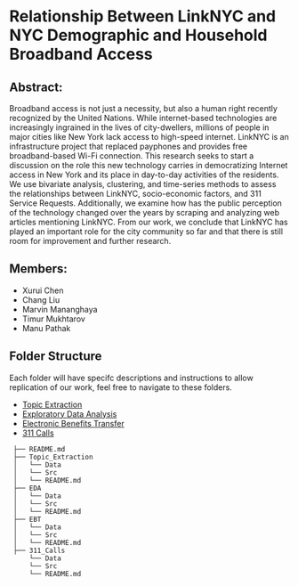 # Relationship Between LinkNYC and NYC Demographic and Household Broadband Access
## Abstract:
Broadband access is not just a necessity, but also a human right recently recognized by the United Nations. While internet-based technologies are increasingly ingrained in the lives of city-dwellers, millions of people in major cities like New York lack access to high-speed internet. LinkNYC is an infrastructure project that replaced payphones and provides free  broadband-based Wi-Fi connection. This research seeks to start a discussion on the role this new technology carries in democratizing Internet access in New York and its place in day-to-day activities of the residents. We use bivariate analysis, clustering, and time-series methods to assess the relationships between LinkNYC, socio-economic factors, and 311 Service Requests. Additionally, we examine how has the public perception of the technology changed over the years by scraping and analyzing web articles mentioning LinkNYC. From our work, we conclude that LinkNYC has played an important role for the city community so far and that there is still room for improvement and further research.  

## Members:
* Xurui Chen
* Chang Liu
* Marvin Mananghaya
* Timur Mukhtarov
* Manu Pathak


## Folder Structure
Each folder will have specifc descriptions and instructions to allow replication of our work, feel free to navigate to these folders.
* [Topic Extraction](./Topic_Extraction)
* [Exploratory Data Analysis](./EDA)
* [Electronic Benefits Transfer](./EBT)
* [311 Calls](./_311_Calls)

```
 ├── README.md
 ├── Topic_Extraction
 │   └── Data
 │   └── Src
 │   └── README.md
 ├── EDA
 │   └── Data
 │   └── Src
 │   └── README.md
 ├── EBT
 │   └── Data
 │   └── Src
 │   └── README.md
 ├── 311_Calls
     └── Data
     └── Src
     └── README.md

```
